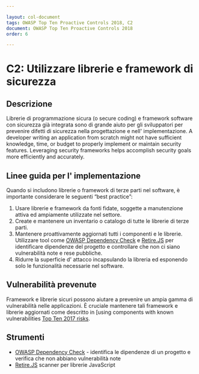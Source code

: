 ```yaml
---

layout: col-document
tags: OWASP Top Ten Proactive Controls 2018, C2
document: OWASP Top Ten Proactive Controls 2018
order: 6

---
```


# C2: Utilizzare librerie e framework di sicurezza

## Descrizione
Librerie di programmazione sicura (o secure coding) e framework software con sicurezza già integrata sono di grande aiuto per gli sviluppatori per 
prevenire difetti di sicurezza nella progettazione e nell' implementazione. A developer writing an application from scratch might not have sufficient knowledge, time, or budget to properly implement or maintain security features. Leveraging security frameworks helps accomplish security goals more efficiently and accurately.

## Linee guida per l' implementazione
Quando si includono librerie o framework di terze parti nel software, è importante considerare le seguenti “best practice”:

1. Usare librerie e framework da fonti fidate, soggette a manutenzione attiva ed ampiamente utilizzate nel settore.
2. Create e mantenere un inventario o catalogo di tutte le librerie di terze parti.
3. Mantenere proattivamente aggiornati tutti i componenti e le librerie. Utilizzare tool come 
[OWASP Dependency Check](https://www.owasp.org/index.php/OWASP_Dependency_Check) e [Retire.JS](https://retirejs.github.io/retire.js/) 
per identificare dipendenze del progetto e controllare che non ci siano vulnerabilità note e rese pubbliche.
4. Ridurre la superficie d' attacco incapsulando la libreria ed esponendo solo le funzionalità necessarie nel software.

## Vulnerabilità prevenute
Framework e librerie sicuri possono aiutare a prevenire un ampia gamma di vulnerabilità nelle applicazioni. 
È cruciale mantenere tali framework e librerie aggiornati come descritto in [using components 
with known vulnerabilities [Top Ten 2017 risks](https://www.owasp.org/index.php/Category:OWASP_Top_Ten_Project).

## Strumenti
* [OWASP Dependency Check](https://www.owasp.org/index.php/OWASP_Dependency_Check) - identifica le dipendenze di un progetto e verifica che non abbiano vulnerabilità note
* [Retire.JS](http://retirejs.github.io/retire.js/) scanner per librerie JavaScript
